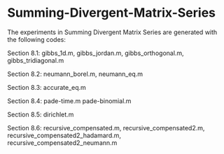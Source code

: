 # Summing-Divergent-Matrix-Series
The experiments in Summing Divergent Matrix Series are generated with the following codes:

Section 8.1:
  gibbs_1d.m,
  gibbs_jordan.m,
  gibbs_orthogonal.m,
  gibbs_tridiagonal.m

Section 8.2:
  neumann_borel.m,
  neumann_eq.m
  
Section 8.3:
  accurate_eq.m

Section 8.4:
  pade-time.m
  pade-binomial.m

Section 8.5:
  dirichlet.m

Section 8.6:
  recursive_compensated.m,
  recursive_compensated2.m,
  recursive_compensated2_hadamard.m, 
  recursive_compensated2_neumann.m
